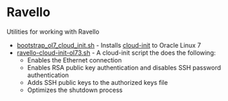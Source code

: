 # Ravello
Utilities for working with Ravello

- [bootstrap_ol7_cloud_init.sh](bootstrap_ol7_cloud_init.sh) - Installs [cloud-init](https://cloud-init.io/) to Oracle Linux 7
- [ravello-cloud-init-ol73.sh](ravello-cloud-init-ol73.sh) - A cloud-init script the does the following:
	- Enables the Ethernet connection
	- Enables RSA public key authentication and disables SSH password authentication
	- Adds SSH public keys to the authorized keys file
	- Optimizes the shutdown process
